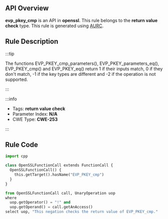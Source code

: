 ---
---


## API Overview
**evp_pkey_cmp** is an API in **openssl**. This rule belongs to the **return value check** type. This rule is generated using [AURC](../../tools/AURC).
## Rule Description

:::tip

The functions EVP_PKEY_cmp_parameters(), EVP_PKEY_parameters_eq(),  EVP_PKEY_cmp() and EVP_PKEY_eq() return 1 if their inputs match, 0 if they don't match, -1 if the key types are different and -2 if the operation is not supported.

:::

:::info

- Tags: **return value check**
- Parameter Index: **N/A**
- CWE Type: **CWE-253**

:::

## Rule Code
```python
import cpp

class OpenSSLFunctionCall extends FunctionCall {
  OpenSSLFunctionCall() {
    this.getTarget().hasName("EVP_PKEY_cmp")
  }
}

from OpenSSLFunctionCall call, UnaryOperation uop
where
  uop.getOperator() = "!" and
  uop.getOperand() = call.getAnAccess()
select uop, "This negation checks the return value of EVP_PKEY_cmp."
```